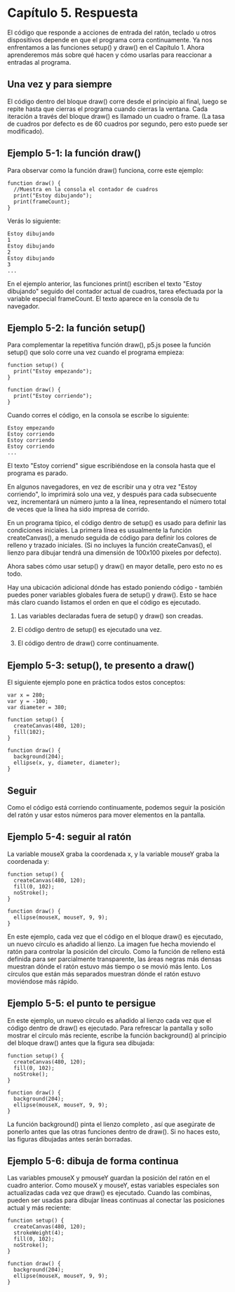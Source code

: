 # Capítulo 5. Respuesta

El código que responde a acciones de entrada del ratón, teclado u otros dispositivos  depende en que el programa corra continuamente. Ya nos enfrentamos a las funciones setup() y draw() en el Capítulo 1. Ahora aprenderemos más sobre qué hacen y cómo usarlas para reaccionar a entradas al programa.

## Una vez y para siempre

El código dentro del bloque draw() corre desde el principio al final, luego se repite hasta que cierras el programa cuando cierras la ventana. Cada iteración a través del bloque draw() es llamado un cuadro o frame. (La tasa de cuadros por defecto es de 60 cuadros por segundo, pero esto puede ser modificado).

## Ejemplo 5-1: la función draw()

Para observar como la función draw() funciona, corre este ejemplo:

```
function draw() {
  //Muestra en la consola el contador de cuadros
  print("Estoy dibujando");
  print(frameCount);
}
```
Verás lo siguiente:

```
Estoy dibujando
1
Estoy dibujando
2
Estoy dibujando
3
...
```

En el ejemplo anterior, las funciones print() escriben el texto "Estoy dibujando" seguido del contador actual de cuadros, tarea efectuada por la variable especial frameCount. El texto aparece en la consola de tu navegador.

## Ejemplo 5-2: la función setup()

Para complementar la repetitiva función draw(), p5.js posee la función setup() que solo corre una vez cuando el programa empieza:

```
function setup() {
  print("Estoy empezando");
}

function draw() {
  print("Estoy corriendo");
}
```

Cuando corres el código, en la consola se escribe lo siguiente:

```
Estoy empezando
Estoy corriendo
Estoy corriendo
Estoy corriendo
...
```

El texto "Estoy corriend" sigue escribiéndose en la consola hasta que el programa es parado.

En algunos navegadores, en vez de escribir una y otra vez "Estoy corriendo", lo imprimirá solo una vez, y después para cada subsecuente vez, incrementará un número junto a la línea, representando el número total de veces que la línea ha sido impresa de corrido.

En un programa típico, el código dentro de setup() es usado para definir las condiciones iniciales. La primera línea es usualmente la función createCanvas(), a menudo seguida de código para definir los colores de relleno y trazado iniciales. (Si no incluyes la función createCanvas(), el lienzo para dibujar tendrá una dimensión de 100x100 pixeles por defecto).

Ahora sabes cómo usar setup() y draw() en mayor detalle, pero esto no es todo.

Hay una ubicación adicional dónde has estado poniendo código - también puedes poner variables globales fuera de setup() y draw(). Esto se hace más claro cuando listamos el orden en que el código es ejecutado.

1. Las variables declaradas fuera de setup() y draw() son creadas.

2. El código dentro de setup() es ejecutado una vez.

3. El código dentro de draw() corre continuamente.

## Ejemplo 5-3: setup(), te presento a draw()

El siguiente ejemplo pone en práctica todos estos conceptos:

```
var x = 280;
var y = -100;
var diameter = 380;

function setup() {
  createCanvas(480, 120);
  fill(102);
}

function draw() {
  background(204);
  ellipse(x, y, diameter, diameter);
}
```

## Seguir

Como el código está corriendo continuamente, podemos seguir la posición del ratón y usar estos números para mover elementos en la pantalla.

## Ejemplo 5-4: seguir al ratón

La variable mouseX graba la coordenada x, y la variable mouseY graba la coordenada y:

```
function setup() {
  createCanvas(480, 120);
  fill(0, 102);
  noStroke();
}

function draw() {
  ellipse(mouseX, mouseY, 9, 9);
}
```
En este ejemplo, cada vez que el código en el bloque draw() es ejecutado, un nuevo círculo es añadido al lienzo. La imagen fue hecha moviendo el ratón para controlar la posición del círculo. Como la función de relleno está definida para ser parcialmente transparente, las áreas negras más densas muestran dónde el ratón estuvo más tiempo o se movió más lento. Los círculos que están más separados muestran dónde el ratón estuvo moviéndose más rápido.

## Ejemplo 5-5: el punto te persigue

En este ejemplo, un nuevo círculo es añadido al lienzo cada vez que el código dentro de draw() es ejecutado. Para refrescar la pantalla y sollo mostrar el círculo más reciente, escribe la función background() al principio del bloque draw() antes que la figura sea dibujada:

```
function setup() {
  createCanvas(480, 120);
  fill(0, 102);
  noStroke();
}

function draw() {
  background(204);
  ellipse(mouseX, mouseY, 9, 9);
}
```
La función background() pinta el lienzo completo , así que asegúrate de ponerlo antes que las otras funciones dentro de draw(). Si no haces esto, las figuras dibujadas antes serán borradas.

## Ejemplo 5-6: dibuja de forma continua

Las variables pmouseX y pmouseY guardan la posición del ratón en el cuadro anterior. Como mouseX y mouseY, estas variables especiales son actualizadas cada vez que draw() es ejecutado. Cuando las combinas, pueden ser usadas para dibujar líneas continuas al conectar las posiciones actual y más reciente:

```
function setup() {
  createCanvas(480, 120);
  strokeWeight(4);
  fill(0, 102);
  noStroke();
}

function draw() {
  background(204);
  ellipse(mouseX, mouseY, 9, 9);
}
```
